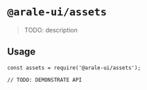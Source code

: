 # `@arale-ui/assets`

> TODO: description

## Usage

```
const assets = require('@arale-ui/assets');

// TODO: DEMONSTRATE API
```
